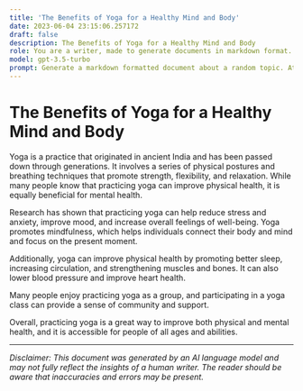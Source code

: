 ```yaml
---
title: 'The Benefits of Yoga for a Healthy Mind and Body'
date: 2023-06-04 23:15:06.257172
draft: false
description: The Benefits of Yoga for a Healthy Mind and Body
role: You are a writer, made to generate documents in markdown format. It is very important that all of the documents you generate are in valid markdown format.
model: gpt-3.5-turbo
prompt: Generate a markdown formatted document about a random topic. At the bottom, include a disclaimer explaining that the document was generated by you. The first line of the document should be the title. Make sure that the entire document is in proper markdown format, using a mix of various tags to make the document visually appealing.
---
```


# The Benefits of Yoga for a Healthy Mind and Body

Yoga is a practice that originated in ancient India and has been passed down through generations. It involves a series of physical postures and breathing techniques that promote strength, flexibility, and relaxation. While many people know that practicing yoga can improve physical health, it is equally beneficial for mental health.

Research has shown that practicing yoga can help reduce stress and anxiety, improve mood, and increase overall feelings of well-being. Yoga promotes mindfulness, which helps individuals connect their body and mind and focus on the present moment.

Additionally, yoga can improve physical health by promoting better sleep, increasing circulation, and strengthening muscles and bones. It can also lower blood pressure and improve heart health.

Many people enjoy practicing yoga as a group, and participating in a yoga class can provide a sense of community and support.

Overall, practicing yoga is a great way to improve both physical and mental health, and it is accessible for people of all ages and abilities.

---

*Disclaimer: This document was generated by an AI language model and may not fully reflect the insights of a human writer. The reader should be aware that inaccuracies and errors may be present.*